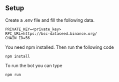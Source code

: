 ## Setup

Create a .env file and fill the following data.
  ```
  PRIVATE_KEY=<private_key> 
  RPC_URL=https://bsc-dataseed.binance.org/ 
  CHAIN_ID=56 
  ```

You need npm installed. Then run the following code
  ```
  npm install
  ```
To run the bot you can type
  ```
  npm run
  ```
